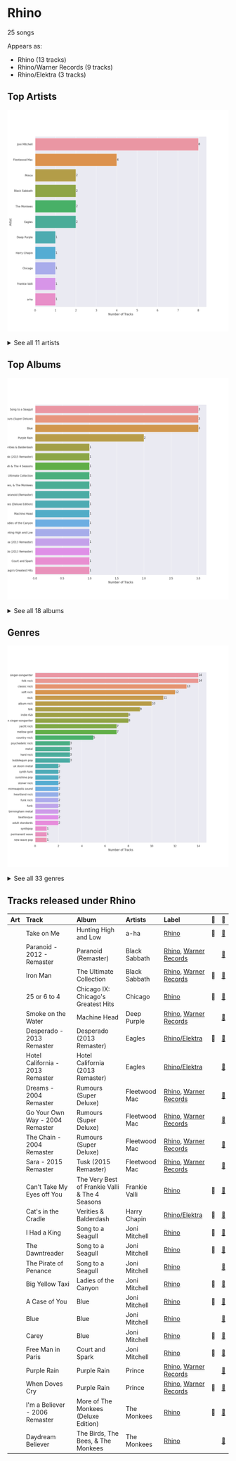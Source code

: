 # Rhino

25 songs

Appears as:
- Rhino (13 tracks)
- Rhino/Warner Records (9 tracks)
- Rhino/Elektra (3 tracks)

## Top Artists

![Bar chart of top 11 artists](../images/labels/rhino/artists.png)


<details>
<summary>See all 11 artists</summary>

|   Number of Tracks | Art                                                                                              | Artist        | 🔗                                                           |
|-------------------:|:-------------------------------------------------------------------------------------------------|:--------------|:------------------------------------------------------------|
|                  8 | <img src="https://i.scdn.co/image/68cfb061951dbd44c95422a54cb70baec0722ca3" alt="" width="50" /> | Joni Mitchell | [🔗](https://open.spotify.com/artist/5hW4L92KnC6dX9t7tYM4Ve) |
|                  4 | <img src="https://i.scdn.co/image/ab6761610000e5eb249d55f2d68a44637905c57e" alt="" width="50" /> | Fleetwood Mac | [🔗](https://open.spotify.com/artist/08GQAI4eElDnROBrJRGE0X) |
|                  2 | <img src="https://i.scdn.co/image/ab6761610000e5ebeaca358712b3fe4ed9814640" alt="" width="50" /> | Prince        | [🔗](https://open.spotify.com/artist/5a2EaR3hamoenG9rDuVn8j) |
|                  2 | <img src="https://i.scdn.co/image/5931700f9515dd6587230130beb615e0549e47dc" alt="" width="50" /> | Black Sabbath | [🔗](https://open.spotify.com/artist/5M52tdBnJaKSvOpJGz8mfZ) |
|                  2 | <img src="https://i.scdn.co/image/ab6761610000e5ebbdef7f178c9cf2e8d50cb9b9" alt="" width="50" /> | The Monkees   | [🔗](https://open.spotify.com/artist/320EPCSEezHt1rtbfwH6Ck) |
|                  2 | <img src="https://i.scdn.co/image/ab6761610000e5eb0767e116a2307495e37cd7fb" alt="" width="50" /> | Eagles        | [🔗](https://open.spotify.com/artist/0ECwFtbIWEVNwjlrfc6xoL) |
|                  1 | <img src="https://i.scdn.co/image/ab6761610000e5eb23a7b4c49d285729a974d6dd" alt="" width="50" /> | Deep Purple   | [🔗](https://open.spotify.com/artist/568ZhdwyaiCyOGJRtNYhWf) |
|                  1 | <img src="https://i.scdn.co/image/ab67616d0000b273743ebb11200358b5c050f542" alt="" width="50" /> | Harry Chapin  | [🔗](https://open.spotify.com/artist/42q4Ivs7tAiCZ5C7eG5q4c) |
|                  1 | <img src="https://i.scdn.co/image/ab6761610000e5eb158e511237e045874689da71" alt="" width="50" /> | Chicago       | [🔗](https://open.spotify.com/artist/3iDD7bnsjL9J4fO298r0L0) |
|                  1 | <img src="https://i.scdn.co/image/ab6772690000c46cb8af37ba12c1ad7ebcc63c25" alt="" width="50" /> | Frankie Valli | [🔗](https://open.spotify.com/artist/3CDKmzJu6uwEGnPLLZffpD) |
|                  1 | <img src="https://i.scdn.co/image/ab6761610000e5eb0168ba8148c07c2cdeb7d067" alt="" width="50" /> | a-ha          | [🔗](https://open.spotify.com/artist/2jzc5TC5TVFLXQlBNiIUzE) |

</details>


## Top Albums

![Bar chart of top 18 albums](../images/labels/rhino/albums.png)


<details>
<summary>See all 18 albums</summary>

|   Number of Tracks | Art                                                                                              | Album                                          | 🔗                                                          |
|-------------------:|:-------------------------------------------------------------------------------------------------|:-----------------------------------------------|:-----------------------------------------------------------|
|                  3 | <img src="https://i.scdn.co/image/ab67616d0000b273b4844a368bd9679f1db5a4fb" alt="" width="50" /> | Song to a Seagull                              | [🔗](https://open.spotify.com/album/6rg3WTvmv68Vd6tgR0yS0E) |
|                  3 | <img src="https://i.scdn.co/image/ab67616d0000b273e52a59a28efa4773dd2bfe1b" alt="" width="50" /> | Rumours (Super Deluxe)                         | [🔗](https://open.spotify.com/album/0BwWUstDMUbgq2NYONRqlu) |
|                  3 | <img src="https://i.scdn.co/image/ab67616d0000b273e9f77be85457110ebf304da7" alt="" width="50" /> | Blue                                           | [🔗](https://open.spotify.com/album/1vz94WpXDVYIEGja8cjFNa) |
|                  2 | <img src="https://i.scdn.co/image/ab67616d0000b273d52bfb90ee8dfeda8378b99b" alt="" width="50" /> | Purple Rain                                    | [🔗](https://open.spotify.com/album/7nXJ5k4XgRj5OLg9m8V3zc) |
|                  1 | <img src="https://i.scdn.co/image/ab67616d0000b273315994fdfb86d9bcb40337ba" alt="" width="50" /> | Verities & Balderdash                          | [🔗](https://open.spotify.com/album/3nta4nhqWoWjc6LmHIB0kT) |
|                  1 | <img src="https://i.scdn.co/image/ab67616d0000b2737a2a55eaab314c41d8f6e512" alt="" width="50" /> | Tusk (2015 Remaster)                           | [🔗](https://open.spotify.com/album/5FIN8pyPVx8ggNs5jQ86Re) |
|                  1 | <img src="https://i.scdn.co/image/ab67616d0000b273b96c21e15c091eb98a6c88a4" alt="" width="50" /> | The Very Best of Frankie Valli & The 4 Seasons | [🔗](https://open.spotify.com/album/0NUEQILaBzavnzcMEs4buZ) |
|                  1 | <img src="https://i.scdn.co/image/ab67616d0000b27343f594be3179178ce058786f" alt="" width="50" /> | The Ultimate Collection                        | [🔗](https://open.spotify.com/album/6TcPqftScGmR0aEgIb43Vv) |
|                  1 | <img src="https://i.scdn.co/image/ab67616d0000b27376448e93fcf0b2298744ba97" alt="" width="50" /> | The Birds, The Bees, & The Monkees             | [🔗](https://open.spotify.com/album/2Ov6zb7NfgDh3EXSIIWrb2) |
|                  1 | <img src="https://i.scdn.co/image/ab67616d0000b273d5fccf9ce08b6a1e7d12a222" alt="" width="50" /> | Paranoid (Remaster)                            | [🔗](https://open.spotify.com/album/6r7LZXAVueS5DqdrvXJJK7) |
|                  1 | <img src="https://i.scdn.co/image/ab67616d0000b273360a1ae790aa71a0aac4983e" alt="" width="50" /> | More of The Monkees (Deluxe Edition)           | [🔗](https://open.spotify.com/album/50zHjIiTOZM232gnWvOydX) |
|                  1 | <img src="https://i.scdn.co/image/ab67616d0000b273bc9b44e950d5440ff65ea926" alt="" width="50" /> | Machine Head                                   | [🔗](https://open.spotify.com/album/1EK3a0Yctg4d3nGQzE4Uty) |
|                  1 | <img src="https://i.scdn.co/image/ab67616d0000b2730058fcf8f649ae1b05f6c163" alt="" width="50" /> | Ladies of the Canyon                           | [🔗](https://open.spotify.com/album/7JOdtLDLyXJIppDRB7kxr9) |
|                  1 | <img src="https://i.scdn.co/image/ab67616d0000b273e8dd4db47e7177c63b0b7d53" alt="" width="50" /> | Hunting High and Low                           | [🔗](https://open.spotify.com/album/1ER3B6zev5JEAaqhnyyfbf) |
|                  1 | <img src="https://i.scdn.co/image/ab67616d0000b2734637341b9f507521afa9a778" alt="" width="50" /> | Hotel California (2013 Remaster)               | [🔗](https://open.spotify.com/album/2widuo17g5CEC66IbzveRu) |
|                  1 | <img src="https://i.scdn.co/image/ab67616d0000b2732d73b1bb77cee09f0278be04" alt="" width="50" /> | Desperado (2013 Remaster)                      | [🔗](https://open.spotify.com/album/09WBxbis5Sixt01FVMs8UM) |
|                  1 | <img src="https://i.scdn.co/image/ab67616d0000b273909f0333c8c1a821a7eea703" alt="" width="50" /> | Court and Spark                                | [🔗](https://open.spotify.com/album/2akjxkzFolkeV72Yyv5KrM) |
|                  1 | <img src="https://i.scdn.co/image/ab67616d0000b2730ac413b28547dbc45412a3ce" alt="" width="50" /> | Chicago IX: Chicago's Greatest Hits            | [🔗](https://open.spotify.com/album/5qWGV0fd7hpdptJYI4G9Dd) |

</details>


## Genres

![Bar chart of top 30 genres](../images/labels/rhino/genres.png)


<details>
<summary>See all 33 genres</summary>

|   Number of Tracks | Genre                                               |
|-------------------:|:----------------------------------------------------|
|                 14 | [singer-songwriter](../genres/singer_songwriter.md) |
|                 14 | folk rock                                           |
|                 13 | [classic rock](../genres/classic_rock.md)           |
|                 12 | [soft rock](../genres/soft_rock.md)                 |
|                 11 | [rock](../genres/rock.md)                           |
|                 10 | album rock                                          |
|                  9 | folk                                                |
|                  8 | indie r&b                                           |
|                  8 | canadian singer-songwriter                          |
|                  7 | yacht rock                                          |
|                  7 | [mellow gold](../genres/mellow_gold.md)             |
|                  5 | country rock                                        |
|                  3 | [psychedelic rock](../genres/psychedelic_rock.md)   |
|                  3 | metal                                               |
|                  3 | hard rock                                           |
|                  3 | bubblegum pop                                       |
|                  2 | uk doom metal                                       |
|                  2 | synth funk                                          |
|                  2 | sunshine pop                                        |
|                  2 | stoner rock                                         |
|                  2 | minneapolis sound                                   |
|                  2 | heartland rock                                      |
|                  2 | funk rock                                           |
|                  2 | funk                                                |
|                  2 | birmingham metal                                    |
|                  2 | beatlesque                                          |
|                  2 | [adult standards](../genres/adult_standards.md)     |
|                  1 | synthpop                                            |
|                  1 | permanent wave                                      |
|                  1 | new wave pop                                        |
|                  1 | new wave                                            |
|                  1 | new romantic                                        |
|                  1 | blues rock                                          |

</details>


## Tracks released under Rhino

| Art                                                                                              | Track                            | Album                                          | Artists       | Label                                                  | 💚   | 🔗                                                          |
|:-------------------------------------------------------------------------------------------------|:---------------------------------|:-----------------------------------------------|:--------------|:-------------------------------------------------------|:----|:-----------------------------------------------------------|
| <img src="https://i.scdn.co/image/ab67616d0000b273e8dd4db47e7177c63b0b7d53" alt="" width="50" /> | Take on Me                       | Hunting High and Low                           | a-ha          | [Rhino](rhino.md)                                      | 💚   | [🔗](https://open.spotify.com/track/2WfaOiMkCvy7F5fcp2zZ8L) |
| <img src="https://i.scdn.co/image/ab67616d0000b273d5fccf9ce08b6a1e7d12a222" alt="" width="50" /> | Paranoid - 2012 - Remaster       | Paranoid (Remaster)                            | Black Sabbath | [Rhino](rhino.md), [Warner Records](warner_records.md) |     | [🔗](https://open.spotify.com/track/1Y373MqadDRtclJNdnUXVc) |
| <img src="https://i.scdn.co/image/ab67616d0000b27343f594be3179178ce058786f" alt="" width="50" /> | Iron Man                         | The Ultimate Collection                        | Black Sabbath | [Rhino](rhino.md), [Warner Records](warner_records.md) | 💚   | [🔗](https://open.spotify.com/track/4svkPL62HbvyFgf0nHFXAF) |
| <img src="https://i.scdn.co/image/ab67616d0000b2730ac413b28547dbc45412a3ce" alt="" width="50" /> | 25 or 6 to 4                     | Chicago IX: Chicago's Greatest Hits            | Chicago       | [Rhino](rhino.md)                                      | 💚   | [🔗](https://open.spotify.com/track/65eRcjlStTnk8opG5eIQ8Z) |
| <img src="https://i.scdn.co/image/ab67616d0000b273bc9b44e950d5440ff65ea926" alt="" width="50" /> | Smoke on the Water               | Machine Head                                   | Deep Purple   | [Rhino](rhino.md), [Warner Records](warner_records.md) |     | [🔗](https://open.spotify.com/track/5SAUIWdZ04OxYfJFDchC7S) |
| <img src="https://i.scdn.co/image/ab67616d0000b2732d73b1bb77cee09f0278be04" alt="" width="50" /> | Desperado - 2013 Remaster        | Desperado (2013 Remaster)                      | Eagles        | [Rhino/Elektra](rhino.md)                              | 💚   | [🔗](https://open.spotify.com/track/2TjnCxxQRYn56Ye8gkUKiW) |
| <img src="https://i.scdn.co/image/ab67616d0000b2734637341b9f507521afa9a778" alt="" width="50" /> | Hotel California - 2013 Remaster | Hotel California (2013 Remaster)               | Eagles        | [Rhino/Elektra](rhino.md)                              |     | [🔗](https://open.spotify.com/track/40riOy7x9W7GXjyGp4pjAv) |
| <img src="https://i.scdn.co/image/ab67616d0000b273e52a59a28efa4773dd2bfe1b" alt="" width="50" /> | Dreams - 2004 Remaster           | Rumours (Super Deluxe)                         | Fleetwood Mac | [Rhino](rhino.md), [Warner Records](warner_records.md) |     | [🔗](https://open.spotify.com/track/0ofHAoxe9vBkTCp2UQIavz) |
| <img src="https://i.scdn.co/image/ab67616d0000b273e52a59a28efa4773dd2bfe1b" alt="" width="50" /> | Go Your Own Way - 2004 Remaster  | Rumours (Super Deluxe)                         | Fleetwood Mac | [Rhino](rhino.md), [Warner Records](warner_records.md) |     | [🔗](https://open.spotify.com/track/4xh7W7tlNMIczFhupCPniY) |
| <img src="https://i.scdn.co/image/ab67616d0000b273e52a59a28efa4773dd2bfe1b" alt="" width="50" /> | The Chain - 2004 Remaster        | Rumours (Super Deluxe)                         | Fleetwood Mac | [Rhino](rhino.md), [Warner Records](warner_records.md) |     | [🔗](https://open.spotify.com/track/5e9TFTbltYBg2xThimr0rU) |
| <img src="https://i.scdn.co/image/ab67616d0000b2737a2a55eaab314c41d8f6e512" alt="" width="50" /> | Sara - 2015 Remaster             | Tusk (2015 Remaster)                           | Fleetwood Mac | [Rhino](rhino.md), [Warner Records](warner_records.md) |     | [🔗](https://open.spotify.com/track/59rSjZAHfFktNxjtx7oM4H) |
| <img src="https://i.scdn.co/image/ab67616d0000b273b96c21e15c091eb98a6c88a4" alt="" width="50" /> | Can't Take My Eyes off You       | The Very Best of Frankie Valli & The 4 Seasons | Frankie Valli | [Rhino](rhino.md)                                      | 💚   | [🔗](https://open.spotify.com/track/6ft9PAgNOjmZ2kFVP7LGqb) |
| <img src="https://i.scdn.co/image/ab67616d0000b273315994fdfb86d9bcb40337ba" alt="" width="50" /> | Cat's in the Cradle              | Verities & Balderdash                          | Harry Chapin  | [Rhino/Elektra](rhino.md)                              | 💚   | [🔗](https://open.spotify.com/track/2obblQ6tcePeOEVJV6nEGD) |
| <img src="https://i.scdn.co/image/ab67616d0000b273b4844a368bd9679f1db5a4fb" alt="" width="50" /> | I Had a King                     | Song to a Seagull                              | Joni Mitchell | [Rhino](rhino.md)                                      | 💚   | [🔗](https://open.spotify.com/track/6rj2z2taVIxPRnzx5LJkGm) |
| <img src="https://i.scdn.co/image/ab67616d0000b273b4844a368bd9679f1db5a4fb" alt="" width="50" /> | The Dawntreader                  | Song to a Seagull                              | Joni Mitchell | [Rhino](rhino.md)                                      | 💚   | [🔗](https://open.spotify.com/track/0KE9YElZqPumrpm9ovtXlN) |
| <img src="https://i.scdn.co/image/ab67616d0000b273b4844a368bd9679f1db5a4fb" alt="" width="50" /> | The Pirate of Penance            | Song to a Seagull                              | Joni Mitchell | [Rhino](rhino.md)                                      |     | [🔗](https://open.spotify.com/track/53QbBfo0PTUKfOBM0YoPU7) |
| <img src="https://i.scdn.co/image/ab67616d0000b2730058fcf8f649ae1b05f6c163" alt="" width="50" /> | Big Yellow Taxi                  | Ladies of the Canyon                           | Joni Mitchell | [Rhino](rhino.md)                                      | 💚   | [🔗](https://open.spotify.com/track/6UkMcAA19lTdjs22jtB7o2) |
| <img src="https://i.scdn.co/image/ab67616d0000b273e9f77be85457110ebf304da7" alt="" width="50" /> | A Case of You                    | Blue                                           | Joni Mitchell | [Rhino](rhino.md)                                      | 💚   | [🔗](https://open.spotify.com/track/7shVwhUdVbHpykOfbzvDc1) |
| <img src="https://i.scdn.co/image/ab67616d0000b273e9f77be85457110ebf304da7" alt="" width="50" /> | Blue                             | Blue                                           | Joni Mitchell | [Rhino](rhino.md)                                      |     | [🔗](https://open.spotify.com/track/1yWIsH3TC51gmzvQxZNCQC) |
| <img src="https://i.scdn.co/image/ab67616d0000b273e9f77be85457110ebf304da7" alt="" width="50" /> | Carey                            | Blue                                           | Joni Mitchell | [Rhino](rhino.md)                                      | 💚   | [🔗](https://open.spotify.com/track/11dUk8E2z8Oj1JURwl7GJd) |
| <img src="https://i.scdn.co/image/ab67616d0000b273909f0333c8c1a821a7eea703" alt="" width="50" /> | Free Man in Paris                | Court and Spark                                | Joni Mitchell | [Rhino](rhino.md)                                      | 💚   | [🔗](https://open.spotify.com/track/2by5mqpQ1ZP2G5FOIccMnu) |
| <img src="https://i.scdn.co/image/ab67616d0000b273d52bfb90ee8dfeda8378b99b" alt="" width="50" /> | Purple Rain                      | Purple Rain                                    | Prince        | [Rhino](rhino.md), [Warner Records](warner_records.md) |     | [🔗](https://open.spotify.com/track/54X78diSLoUDI3joC2bjMz) |
| <img src="https://i.scdn.co/image/ab67616d0000b273d52bfb90ee8dfeda8378b99b" alt="" width="50" /> | When Doves Cry                   | Purple Rain                                    | Prince        | [Rhino](rhino.md), [Warner Records](warner_records.md) | 💚   | [🔗](https://open.spotify.com/track/51H2y6YrNNXcy3dfc3qSbA) |
| <img src="https://i.scdn.co/image/ab67616d0000b273360a1ae790aa71a0aac4983e" alt="" width="50" /> | I'm a Believer - 2006 Remaster   | More of The Monkees (Deluxe Edition)           | The Monkees   | [Rhino](rhino.md)                                      | 💚   | [🔗](https://open.spotify.com/track/3G7tRC24Uh09Hmp1KZ7LQ2) |
| <img src="https://i.scdn.co/image/ab67616d0000b27376448e93fcf0b2298744ba97" alt="" width="50" /> | Daydream Believer                | The Birds, The Bees, & The Monkees             | The Monkees   | [Rhino](rhino.md)                                      |     | [🔗](https://open.spotify.com/track/7uEcCGtM1FBBGIhPozhJjv) |
